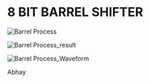 # 8 BIT BARREL SHIFTER
![Barrel Process](https://github.com/abhaysurya1/barrel-shifter/assets/144906236/da934519-c433-496e-9758-7192a2b64e78)

![Barrel Process_result](https://github.com/abhaysurya1/barrel-shifter/assets/144906236/ce0e3da3-df3f-4658-a63c-bc98758a2d3f)

![Barrel Process_Waveform](https://github.com/abhaysurya1/barrel-shifter/assets/144906236/d96bb722-aad3-4d63-b50a-a0640f0e5dc3)

Abhay
